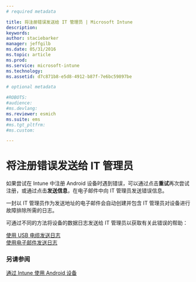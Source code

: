 ```yaml
---
# required metadata

title: 将注册错误发送给 IT 管理员 | Microsoft Intune
description:
keywords:
author: staciebarker
manager: jeffgilb
ms.date: 05/31/2016
ms.topic: article
ms.prod:
ms.service: microsoft-intune
ms.technology:
ms.assetid: d7c871b8-e5d8-4912-b87f-7e6bc59897be

# optional metadata

#ROBOTS:
#audience:
#ms.devlang:
ms.reviewer: esmich
ms.suite: ems
#ms.tgt_pltfrm:
#ms.custom:

---
```



# 将注册错误发送给 IT 管理员

如果尝试在 Intune 中注册 Android 设备时遇到错误，可以通过点击**重试**再次尝试注册，或通过点击**发送信息**，在电子邮件中向 IT 管理员发送错误信息。 

一封以 IT 管理员作为发送地址的电子邮件会自动创建并包含 IT 管理员对设备进行故障排除所需的日志。

可通过不同的方法将设备的数据日志发送给 IT 管理员以获取有关此错误的帮助：

[使用 USB 电缆发送日志](send-diagnostic-data-logs-to-your-it-administrator-using-a-usb-cable-android.md)</br>
[使用电子邮件发送日志](send-diagnostic-data-logs-to-your-it-administrator-using-email-android.md)

### 另请参阅
[通过 Intune 使用 Android 设备](using-your-android-device-with-intune.md)

<!--HONumber=Jun16_HO2-->


